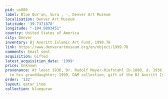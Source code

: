 ```yaml
---
pid: us080
label: Blue Qur'an, Sura , -, Denver Art Museum
localisation: Denver Art Museum
latitude: '39.7371878'
longitude: "-104.9893451"
country: United States of America
city: Denver
inventory: Bj Averitt Islamic Art Fund. 1999.78
link: https://www.denverartmuseum.org/en/object/1999.78
comments: Email sent
acquisition: Gifted
latest_acquisition_date: '1999'
price: Unknown
provenance: At least 1936, Dr. Rudolf Meyer-Riefstahl [b.1880, d. 1936], by descent
  to his granddaughter; 1999, DAM collection, gift of the BJ Averitt Islamic Art Fund.
order: '132'
layout: qatar_item
collection: bluequran
---
```

